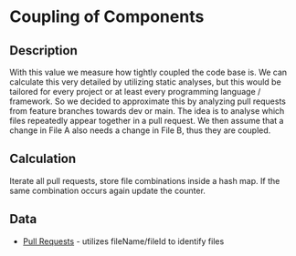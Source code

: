 # Coupling of Components

## Description
With this value we measure how tightly coupled the code base is. We can calculate this very detailed by utilizing static analyses, but this would be tailored for every project or at least every programming language / framework. So we decided to approximate this by analyzing pull requests from feature branches towards dev or main.
The idea is to analyse which files repeatedly appear together in a pull request. We then assume that a change in File A also needs a change in File B, thus they are coupled.

## Calculation
Iterate all pull requests, store file combinations inside a hash map. If the same combination occurs again update the counter.


## Data
* [Pull Requests](PullRequests.md) - utilizes fileName/fileId to identify files